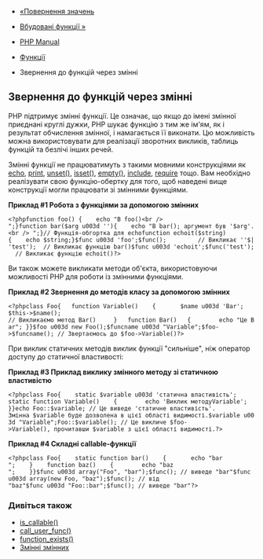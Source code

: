 - [«Повернення значень](functions.returning-values.md)
- [Вбудовані функції »](functions.internal.md)

- [PHP Manual](index.md)
- [Функції](language.functions.md)
- Звернення до функцій через змінні

## Звернення до функцій через змінні

PHP підтримує змінні функції. Це означає, що якщо до
імені змінної приєднані круглі дужки, PHP шукає функцію з тим же
ім'ям, як і результат обчислення змінної, і намагається її виконати.
Цю можливість можна використовувати для реалізації зворотних викликів,
таблиць функцій та безлічі інших речей.

Змінні функції не працюватимуть з такими мовними конструкціями
як [echo](function.echo.md), [print](function.print.md),
[unset()](function.unset.md), [isset()](function.isset.md),
[empty()](function.empty.md), [include](function.include.md),
[require](function.require.md) тощо. Вам необхідно реалізувати свою
функцію-обертку для того, щоб наведені вище конструкції могли
працювати зі змінними функціями.

**Приклад #1 Робота з функціями за допомогою змінних**

`<?phpfunction foo() {    echo "В foo()<br />
";}function bar($arg u003d ''){    echo "В bar(); аргумент був '$arg'.<br />
";}// Функція-обгортка для echofunction echoit($string){    echo $string;}$func u003d 'foo';$func();         // Викликає ''$| 'test');  // Викликає функцію bar()$func u003d 'echoit';$func('test');  // Викликає функцію echoit()?> `

Ви також можете викликати методи об'єкта, використовуючи можливості PHP для
роботи із змінними функціями.

**Приклад #2 Звернення до методів класу за допомогою змінних**

` <?phpclass Foo{   function Variable()    {       $name u003d 'Bar'; $this->$name(); // Викликаємо метод Bar()     }   function Bar()   {        echo "Це Bar"; }}$foo u003d new Foo();$funcname u003d "Variable";$foo->$funcname(); // Звертаємось до $foo->Variable()?> `

При виклик статичних методів виклик функції "сильніше", ніж оператор
доступу до статичної властивості:

**Приклад #3 Приклад виклику змінного методу зі статичною властивістю**

`<?phpclass Foo{    static $variable u003d 'статична властивість'; static function Variable()    {        echo 'Виклик методуVariable'; }}echo Foo::$variable; // Це виведе 'статичне властивість'. Змінна $variable буде дозволена в цієї області видимості.$variable u003d "Variable";Foo::$variable(); // Це викличе $foo->Variable(), прочитавши $variable з цієї області видимості.?> `

**Приклад #4 Складні callable-функції**

` <?phpclass Foo{    static function bar()    {       echo "bar
";    }    function baz()    {        echo "baz
";    }}$func u003d array("Foo", "bar");$func(); // виведе "bar"$func u003d array(new Foo, "baz");$func(); // від "baz"$func u003d "Foo::bar";$func(); // виведе "bar"?> `

### Дивіться також

- [is_callable()](function.is-callable.md)
- [call_user_func()](function.call-user-func.md)
- [function_exists()](function.function-exists.md)
- [Змінні змінних](language.variables.variable.md)
